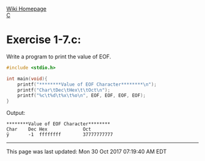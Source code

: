 [Wiki Homepage](../index.md)  
[C](../c.md)


# Exercise 1-7.c:
Write a program to print the value of EOF.
```c
#include <stdio.h>

int main(void){ 
	printf("********Value of EOF Character********\n");
	printf("Char\tDec\tHex\t\tOct\n");
	printf("%c\t%d\t%x\t%o\n", EOF, EOF, EOF, EOF);
}
```
Output:
```
********Value of EOF Character********
Char	Dec	Hex				Oct
ÿ		-1	ffffffff		37777777777
```
---
This page was last updated: Mon 30 Oct 2017 07:19:40 AM EDT 
